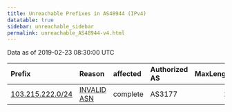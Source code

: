 ```yaml
---
title: Unreachable Prefixes in AS48944 (IPv4)
datatable: true
sidebar: unreachable_sidebar
permalink: unreachable_AS48944-v4.html
---
```


Data as of 2019-02-23 08:30:00 UTC


<div class="datatable-begin"></div>

| Prefix                                                     | Reason                                                                                                  | affected   | Authorized AS   |   MaxLength | Anchor                                       |   unreachable /24s |
|:-----------------------------------------------------------|:--------------------------------------------------------------------------------------------------------|:-----------|:----------------|------------:|:---------------------------------------------|-------------------:|
| [103.215.222.0/24](https://stat.ripe.net/103.215.222.0/24) | [INVALID ASN](https://rpki-validator.ripe.net/announcement-preview?asn=AS48944&prefix=103.215.222.0/24) | complete   | AS3177          |          24 | [APNIC](unreachable_APNIC_RPKI_Root-v4.html) |                  1 |

<div class="datatable-end"></div>